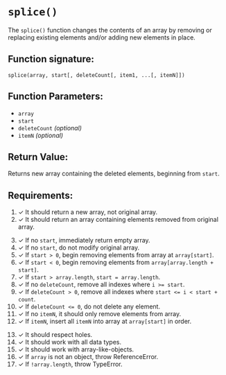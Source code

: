 # `splice()`
The `splice()` function changes the contents of an array by removing or replacing existing elements and/or adding new elements in place.

## Function signature:
    splice(array, start[, deleteCount[, item1, ...[, itemN]])

## Function Parameters:
- `array`
- `start`
- `deleteCount` _(optional)_
- `itemN` _(optional)_

## Return Value:
Returns new array containing the deleted elements, beginning from `start`.

## Requirements:
<!-- 1. Basic Returns ✓ -->
1. ✓ It should return a new array, not original array.
2. ✓ It should return an array containing elements removed from original array.

<!-- 2. Argument Handling ✓ -->
3. ✓ If no `start`, immediately return empty array. 
4. ✓ If no `start`, do not modify original array.
5. ✓ If `start > 0`, begin removing elements from array at `array[start]`.
6. ✓ If `start < 0`, begin removing elements from `array[array.length + start]`.
7. ✓ If `start > array.length`, `start = array.length`.
8. ✓ If no `deleteCount`, remove all indexes where `i >= start`.
9. ✓ If `deleteCount > 0`, remove all indexes where `start <= i < start + count`.
10. ✓ If `deleteCount <= 0`, do not delete any element. 
11. ✓ If no `itemN`, it should only remove elements from array.
12. ✓ If `itemN`, insert all `itemN` into array at `array[start]` in order.

<!-- 3. Functionality ✓ -->
13. ✓ It should respect holes.
14. ✓ It should work with all data types.
15. ✓ It should work with array-like-objects.
16. ✓ If `array` is not an object, throw ReferenceError.
17. ✓ If `!array.length`, throw TypeError. 

<!-- 4. Edge Cases ✓ -->


 
